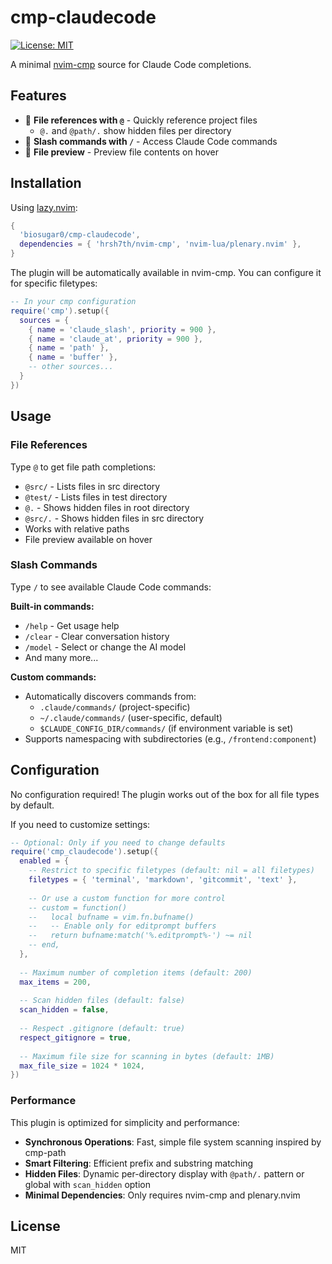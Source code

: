 # cmp-claudecode

[![License: MIT](https://img.shields.io/badge/License-MIT-yellow.svg)](https://opensource.org/licenses/MIT)

A minimal [nvim-cmp](https://github.com/hrsh7th/nvim-cmp) source for Claude Code completions.

## Features

- 📁 **File references with `@`** - Quickly reference project files
  - `@.` and `@path/.` show hidden files per directory
- 🎢 **Slash commands with `/`** - Access Claude Code commands
- 📄 **File preview** - Preview file contents on hover

## Installation

Using [lazy.nvim](https://github.com/folke/lazy.nvim):

```lua
{
  'biosugar0/cmp-claudecode',
  dependencies = { 'hrsh7th/nvim-cmp', 'nvim-lua/plenary.nvim' },
}
```

The plugin will be automatically available in nvim-cmp. You can configure it for specific filetypes:

```lua
-- In your cmp configuration
require('cmp').setup({
  sources = {
    { name = 'claude_slash', priority = 900 },
    { name = 'claude_at', priority = 900 },
    { name = 'path' },
    { name = 'buffer' },
    -- other sources...
  }
})
```

## Usage

### File References

Type `@` to get file path completions:
- `@src/` - Lists files in src directory
- `@test/` - Lists files in test directory
- `@.` - Shows hidden files in root directory
- `@src/.` - Shows hidden files in src directory
- Works with relative paths
- File preview available on hover

### Slash Commands

Type `/` to see available Claude Code commands:

**Built-in commands:**
- `/help` - Get usage help
- `/clear` - Clear conversation history
- `/model` - Select or change the AI model
- And many more...

**Custom commands:**
- Automatically discovers commands from:
  - `.claude/commands/` (project-specific)
  - `~/.claude/commands/` (user-specific, default)
  - `$CLAUDE_CONFIG_DIR/commands/` (if environment variable is set)
- Supports namespacing with subdirectories (e.g., `/frontend:component`)

## Configuration

No configuration required! The plugin works out of the box for all file types by default.

If you need to customize settings:

```lua
-- Optional: Only if you need to change defaults
require('cmp_claudecode').setup({
  enabled = {
    -- Restrict to specific filetypes (default: nil = all filetypes)
    filetypes = { 'terminal', 'markdown', 'gitcommit', 'text' },
    
    -- Or use a custom function for more control
    -- custom = function()
    --   local bufname = vim.fn.bufname()
    --   -- Enable only for editprompt buffers
    --   return bufname:match('%.editprompt%-') ~= nil
    -- end,
  },
  
  -- Maximum number of completion items (default: 200)
  max_items = 200,
  
  -- Scan hidden files (default: false)
  scan_hidden = false,
  
  -- Respect .gitignore (default: true)
  respect_gitignore = true,
  
  -- Maximum file size for scanning in bytes (default: 1MB)
  max_file_size = 1024 * 1024,
})
```


### Performance

This plugin is optimized for simplicity and performance:

- **Synchronous Operations**: Fast, simple file system scanning inspired by cmp-path
- **Smart Filtering**: Efficient prefix and substring matching
- **Hidden Files**: Dynamic per-directory display with `@path/.` pattern or global with `scan_hidden` option
- **Minimal Dependencies**: Only requires nvim-cmp and plenary.nvim

## License

MIT
